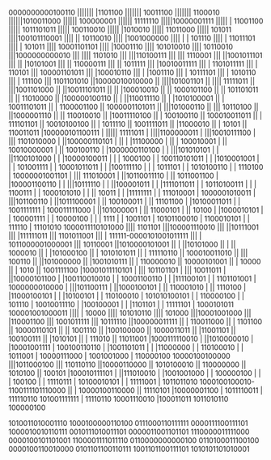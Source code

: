 0000000000100110
||||||| |1101100
||||||| 10011100
|||||||  1100010
||||||1010011000
|||||| 100000001
||||||  11111110
|||||10000001111
||||| | 11001100
||||| 1011101011
|||||  100110010
|||||   |1010010
|||||   11011000
|||||     101011
||||100101110001
|||| || 10110010
|||| |1001000000
|||| |  | 101110
|||| |  11011101
|||| |    101011
|||| 10001101101
||||   |10001110
||||   101010010
||||    10110010
|||1000000000010
||| |||| 1101010
||| |||110100111
||| |||  1110001
||| ||1001011101
||| || |10101001
||| || 110000111
||| ||   1011111
||| |10010011111
||| | 1101011111
||| |     110101
||| 100001101011
|||   |100010110
|||   | |1001110
|||   | 10111101
|||   |  1010110
|||   |   111100
|||   1101101010
||10000010010000
|| ||||101001101
|| |||| 11111011
|| |||1001101000
|| ||10011101011
|| || |100010010
|| || 1000101100
|| ||  101101011
|| ||   11010000
|| |100000100110
|| | ||110011110
|| | |1010100001
|| | 10011101011
|| |  1100001100
|| 1000001101011
||  |||101000110
||  ||| 10110100
||  ||1000001110
||  || 110010010
||  |10011110100
||  |  100100110
||  100010011011
||   | 111101101
||   10010100100
||    |  1011110
||    1001111011
||     |11000010
||     |   10101
||     110011011
|100000101100111
| ||||| 11111011
| ||||1100000011
| |||10010111100
| ||| 1101010000
| ||100000110101
| || | |11100000
| || | 100010001
| || 10010000001
| ||   100100110
| |1000000110100
| | |||101010101
| | ||1100101000
| | |10000100011
| | |    1000100
| | 100110101011
| |  |1010001001
| |  | 101001111
| |  10001011011
| |   |100111110
| |   |  1011101
| |   1010100110
| |      1110100
| 10000001001101
|  ||| 111010001
|  ||10110011110
|  || 1011001100
|  |100001100110
|  | |||10111110
|  | ||100001011
|  | |1111011011
|  | 10110100111
|  |  |  1100111
|  |  1000101010
|  |   ||  10011
|  |   |11111111
|  |   111010001
|  1000001010011
|   |||101100110
|   ||1011100001
|   || 100100011
|   ||  11101100
|   |10100011011
|   | 1001111111
|   100011111000
|    ||101000001
|    || 11000101
|    ||    10100
|    |1000010101
|    | 100001111
|    |  10000100
|    |   |  1111
|    |   1001101
|    10101100010
|     1100010101
|       | 111110
|       11101010
1000011110101000
 ||||    1101101
 |||100001110010
 |||  ||10111001
 |||  |111111011
 |||  1101011001
 |||    | 111111-0000101001011111
 |||    |        1011000001000001
 |||    10110001
 ||1010000101001
 || | ||10101000
 || | || 1000010
 || | |101000100
 || | 1010101011
 || |  111110110
 || 100010011010
 ||  |||  100110
 ||  ||101000000
 ||  |1001010111
 ||  | 110000010
 ||  10000101001
 ||   |    10000
 ||   |     1010
 ||   1001111100
 |10001011110101
 | ||| 101101101
 | |||  10011011
 | ||10000101100
 | |100110010010
 | | 10001100110
 | |  |111100101
 | |  1101101001
 | 1000000010000
 |  |||101100111
 |  ||1000100101
 |  || 110001010
 |  ||   1110100
 |  |11000100101
 |  |  |10100101
 |  |  110100010
 |  101010100101
 |   | 110000100
 |   |    101110
 |   10010011110
 |    |100100001
 |    | |1101101
 |    | 11111101
 |    1000101011
 100001001000011
  |||| |   10000
  |||| 101010110
  ||||    101000
  |||10001001000
  ||| |110001100
  ||| 1001011111
  |||   10111110
  ||100000011111
  || | 110011000
  || |   1101100
  || 10000110101
  ||  || 1001110
  ||  |100100000
  ||  1000011011
  ||   |11001101
  ||   100100111
  ||    |1010101
  ||    | 111010
  ||    11011001
  |1000111110010
  | ||1010000010
  | |10001001111
  | 100100110110
  |  |1001101011
  |  | |11000000
  |  | 110100010
  |  |   1011001
  |  10000111000
  |   1001001000
  |    110000100
  10000100100000
   |||1011000100
   ||| 110110110
   ||10000110000
   || 1010100010
   ||  110000000
   ||    1010100
   ||     100101
   |100010111101
   | ||111010010
   | |1001001000
   | | 100000100
   | |  | 100100
   | |  11110111
   | 10100010101
   |  | 11111001
   |  1011011010
   1000100100010-1100111101110000
    ||  |          10000100110000
    ||  11110101
    |10000001100
    | 1011110011
    |  111110110
    101001111111
     |  11110110
     10001110010
      |100011011
      1011010110
       100000100

1010011010001110	1000100000110100	0111000110111111	0000111100111101	1000010010110111	0010111010011101	0000011001101101	1110000011111000	0000100101101001	1100001111011110	0110000000000100	0110100011100100	0000100110010000	0101101100110111	1001101100111101	1010101101010001
